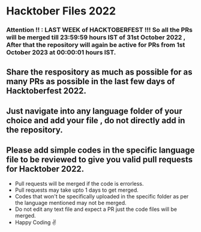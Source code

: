 # Hacktober Files 2022

### Attention !! : LAST WEEK of HACKTOBERFEST !!! So all the PRs will be merged till 23:59:59 hours IST of 31st October 2022 , After that the repository will again be active for PRs from 1st October 2023 at 00:00:01 hours IST.

## Share the respository as much as possible for as many PRs as possible in the last few days of Hacktoberfest 2022.

## Just navigate into any language folder of your choice and add your file , do not directly add in the repository.

## Please add simple codes in the specific language file to be reviewed to give you valid pull requests for Hacktober 2022.

* Pull requests will be merged if the code is errorless.
* Pull requests may take upto 1 days to get merged.
* Codes that won't be specifically uploaded in the specific folder as per the language mentioned may not be merged.
* Do not edit any text file and expect a PR just the code files will be merged.
* Happy Coding ✌️
